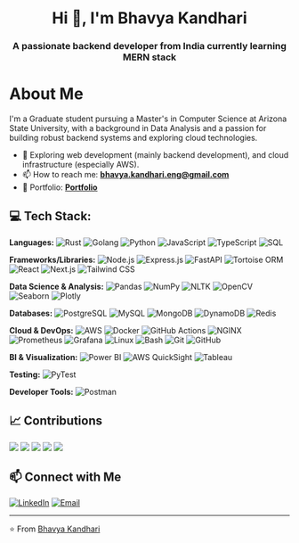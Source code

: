 <h1 align="center">Hi 👋, I'm Bhavya Kandhari</h1>
<h3 align="center">A passionate backend developer from India currently learning MERN stack</h3>

# About Me
I'm a Graduate student pursuing a Master's in Computer Science at Arizona State University, with a background in Data Analysis and a passion for building robust backend systems and exploring cloud technologies.

- 🔭 Exploring web development (mainly backend development), and cloud infrastructure (especially AWS).
- 📫 How to reach me: **[bhavya.kandhari.eng@gmail.com](mailto:bhavya.kandhari.eng@gmail.com)**
- 🔗 Portfolio: **[Portfolio](https://bhavyakandhari.vercel.app/)**

## 💻 Tech Stack:

**Languages:** ![Rust](https://img.shields.io/badge/-Rust-black?style=flat-square&logo=rust) ![Golang](https://img.shields.io/badge/-Golang-black?style=flat-square&logo=go)  ![Python](https://img.shields.io/badge/-Python-black?style=flat-square&logo=python)  ![JavaScript](https://img.shields.io/badge/-JavaScript-black?style=flat-square&logo=javascript)  ![TypeScript](https://img.shields.io/badge/-TypeScript-black?style=flat-square&logo=typescript)  ![SQL](https://img.shields.io/badge/-SQL-black?style=flat-square&logo=mysql)

**Frameworks/Libraries:** ![Node.js](https://img.shields.io/badge/-Node.js-black?style=flat-square&logo=nodedotjs)  ![Express.js](https://img.shields.io/badge/-Express-black?style=flat-square&logo=express)  ![FastAPI](https://img.shields.io/badge/-FastAPI-black?style=flat-square&logo=fastapi)  ![Tortoise ORM](https://img.shields.io/badge/-Tortoise%20ORM-black?style=flat-square&logo=python)  ![React](https://img.shields.io/badge/-React-black?style=flat-square&logo=react)  ![Next.js](https://img.shields.io/badge/-Next.js-black?style=flat-square&logo=nextdotjs)  ![Tailwind CSS](https://img.shields.io/badge/-Tailwind%20CSS-black?style=flat-square&logo=tailwindcss)

**Data Science & Analysis:**  ![Pandas](https://img.shields.io/badge/-Pandas-black?style=flat-square&logo=pandas)  ![NumPy](https://img.shields.io/badge/-NumPy-black?style=flat-square&logo=numpy)  ![NLTK](https://img.shields.io/badge/-NLTK-black?style=flat-square&logo=nltk)  ![OpenCV](https://img.shields.io/badge/-OpenCV-black?style=flat-square&logo=opencv)  ![Seaborn](https://img.shields.io/badge/-Seaborn-black?style=flat-square&logo=seaborn)  ![Plotly](https://img.shields.io/badge/-Plotly-black?style=flat-square&logo=plotly)

**Databases:** ![PostgreSQL](https://img.shields.io/badge/-PostgreSQL-black?style=flat-square&logo=postgresql)  ![MySQL](https://img.shields.io/badge/-MySQL-black?style=flat-square&logo=mysql)  ![MongoDB](https://img.shields.io/badge/-MongoDB-black?style=flat-square&logo=mongodb)  ![DynamoDB](https://img.shields.io/badge/-DynamoDB-black?style=flat-square&logo=amazondynamodb)  ![Redis](https://img.shields.io/badge/-Redis-black?style=flat-square&logo=redis)

**Cloud & DevOps:** ![AWS](https://img.shields.io/badge/-AWS-black?style=flat-square&logo=amazonaws)  ![Docker](https://img.shields.io/badge/-Docker-black?style=flat-square&logo=docker)  ![GitHub Actions](https://img.shields.io/badge/-GitHub%20Actions-black?style=flat-square&logo=githubactions) ![NGINX](https://img.shields.io/badge/-NGINX-black?style=flat-square&logo=nginx)  ![Prometheus](https://img.shields.io/badge/-Prometheus-black?style=flat-square&logo=prometheus)  ![Grafana](https://img.shields.io/badge/-Grafana-black?style=flat-square&logo=grafana)  ![Linux](https://img.shields.io/badge/-Linux-black?style=flat-square&logo=linux)  ![Bash](https://img.shields.io/badge/-Bash-black?style=flat-square&logo=gnubash)  ![Git](https://img.shields.io/badge/-Git-black?style=flat-square&logo=git)  ![GitHub](https://img.shields.io/badge/-GitHub-black?style=flat-square&logo=github)

**BI & Visualization:** ![Power BI](https://img.shields.io/badge/-Power%20BI-black?style=flat-square&logo=powerbi) ![AWS QuickSight](https://img.shields.io/badge/-AWS%20QuickSight-black?style=flat-square&logo=amazonquicksight) ![Tableau](https://img.shields.io/badge/-Tableau-black?style=flat-square&logo=tableau) 

**Testing:** ![PyTest](https://img.shields.io/badge/-PyTest-black?style=flat-square&logo=pytest)  

**Developer Tools:** ![Postman](https://img.shields.io/badge/-Postman-black?style=flat-square&logo=postman)


## 📈 Contributions
[![](https://github-profile-summary-cards.vercel.app/api/cards/profile-details?username=bkandh30&theme=radical)](https://github.com/bkandh30)
[![](https://github-profile-summary-cards.vercel.app/api/cards/repos-per-language?username=bkandh30&theme=radical)](https://github.com/bkandh30)
[![](https://github-profile-summary-cards.vercel.app/api/cards/most-commit-language?username=bkandh30&theme=radical)](https://github.com/bkandh30)
[![](https://github-profile-summary-cards.vercel.app/api/cards/stats?username=bkandh30&theme=radical)](https://github.com/bkandh30)
[![](https://github-profile-summary-cards.vercel.app/api/cards/productive-time?username=bkandh30&theme=radical&utcOffset=8)](https://github.com/bkandh30)

## 📫 Connect with Me

[![LinkedIn](https://img.shields.io/badge/LinkedIn-Connect-blue?style=flat-square&logo=linkedin)](https://www.linkedin.com/in/kandharibhavya/)
[![Email](https://img.shields.io/badge/Email-Contact-blue?style=flat-square&logo=gmail)](mailto:bhavya.kandhari.eng@gmail.com)

---

⭐️ From [Bhavya Kandhari](https://github.com/bkandh30)

